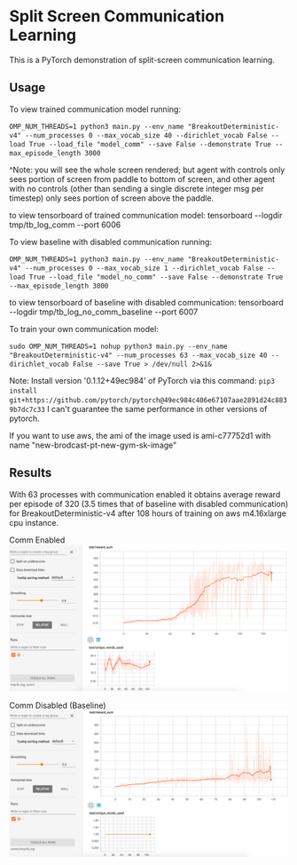 # Split Screen Communication Learning

This is a PyTorch demonstration of split-screen communication learning.

## Usage

To view trained communication model running:
```
OMP_NUM_THREADS=1 python3 main.py --env_name "BreakoutDeterministic-v4" --num_processes 0 --max_vocab_size 40 --dirichlet_vocab False --load True --load_file "model_comm" --save False --demonstrate True --max_episode_length 3000
```
^Note: you will see the whole screen rendered; but agent with controls only sees portion of screen from paddle to bottom of screen, and other agent with no controls (other than sending a single discrete integer msg per timestep) only sees portion of screen above the paddle.

to view tensorboard of trained communication model:
tensorboard --logdir tmp/tb_log_comm --port 6006


To view baseline with disabled communication running:
```
OMP_NUM_THREADS=1 python3 main.py --env_name "BreakoutDeterministic-v4" --num_processes 0 --max_vocab_size 1 --dirichlet_vocab False --load True --load_file "model_no_comm" --save False --demonstrate True --max_episode_length 3000
```

to view tensorboard of baseline with disabled communication:
tensorboard --logdir tmp/tb_log_no_comm_baseline --port 6007


To train your own communication model:
```
sudo OMP_NUM_THREADS=1 nohup python3 main.py --env_name "BreakoutDeterministic-v4" --num_processes 63 --max_vocab_size 40 --dirichlet_vocab False --save True > /dev/null 2>&1&
```


Note:
Install version '0.1.12+49ec984' of PyTorch via this command: 
`
pip3 install git+https://github.com/pytorch/pytorch@49ec984c406e67107aae2891d24c8839b7dc7c33
` 
I can't guarantee the same performance in other versions of pytorch.

If you want to use aws, the ami of the image used is ami-c77752d1 with name "new-brodcast-pt-new-gym-sk-image"

## Results

With 63 processes with communication enabled it obtains average reward per episode of 320 (3.5 times that of baseline with disabled communication) for BreakoutDeterministic-v4 after 108 hours of training on aws m4.16xlarge cpu instance.

Comm Enabled
![Commmunication_enabled BreakoutDeterministic-v4](images/comm_enabled.png)

Comm Disabled (Baseline)
![Commmunication_disabled BreakoutDeterministic-v4](images/comm_disabled_baseline.png)
